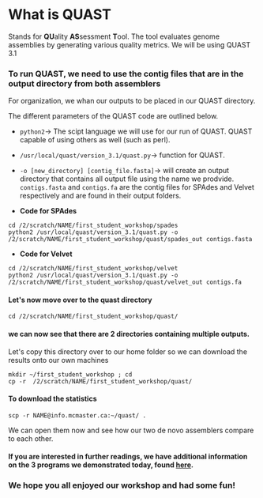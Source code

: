 # What is QUAST
Stands for **QU**ality **AS**sessment **T**ool. The tool evaluates genome assemblies by generating various quality metrics.
We will be using QUAST 3.1

### To run QUAST, we need to use the contig files that are in the output directory from both assemblers
For organization, we whan our outputs to be placed in our QUAST directory.

The different parameters of the QUAST code are outlined below.

- ```python2```-> The scipt language we will use for our run of QUAST. QUAST capable of using others as well (such as perl).
- ```/usr/local/quast/version_3.1/quast.py```-> function for QUAST.
- ```-o [new_directory] [contig_file.fasta]```-> will create an output directory that contains all output file using the name we prodvide. ```contigs.fasta``` and ```contigs.fa``` are the contig files for SPAdes and Velvet respectively and are found in their output folders.

- **Code for SPAdes**
```
cd /2/scratch/NAME/first_student_workshop/spades
python2 /usr/local/quast/version_3.1/quast.py -o /2/scratch/NAME/first_student_workshop/quast/spades_out contigs.fasta
```
- **Code for Velvet**
```
cd /2/scratch/NAME/first_student_workshop/velvet
python2 /usr/local/quast/version_3.1/quast.py -o /2/scratch/NAME/first_student_workshop/quast/velvet_out contigs.fa
```

#### Let's now move over to the quast directory
```
cd /2/scratch/NAME/first_student_workshop/quast/
```
#### we can now see that there are 2 directories containing multiple outputs.
Let's copy this directory over to our home folder so we can download the results onto our own machines
```
mkdir ~/first_student_workshop ; cd
cp -r  /2/scratch/NAME/first_student_workshop/quast/
```
#### To download the statistics
```
scp -r NAME@info.mcmaster.ca:~/quast/ .
```
We can open them now and see how our two de novo assemblers compare to each other.

#### If you are interested in further readings, we have additional information on the 3 programs we demonstrated today, found [here](https://github.com/GregK10/722Workshop_Velvet.SPAdes_YY.MY.GK/blob/main/5_Additional_readings.md).
### We hope you all enjoyed our workshop and had some fun!


